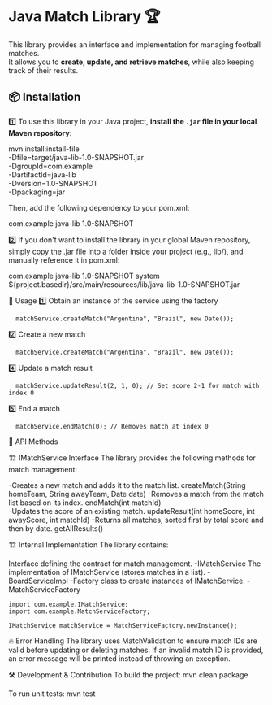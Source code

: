 # Java Match Library 🏆

This library provides an interface and implementation for managing football matches.  
It allows you to **create, update, and retrieve matches**, while also keeping track of their results.

## 📦 Installation

1️⃣ To use this library in your Java project, **install the `.jar` file in your local Maven repository**:

mvn install:install-file \
   -Dfile=target/java-lib-1.0-SNAPSHOT.jar \
   -DgroupId=com.example \
   -DartifactId=java-lib \
   -Dversion=1.0-SNAPSHOT \
   -Dpackaging=jar
   
Then, add the following dependency to your pom.xml:

<dependency>
    <groupId>com.example</groupId>
    <artifactId>java-lib</artifactId>
    <version>1.0-SNAPSHOT</version>
</dependency>

2️⃣ If you don't want to install the library in your global Maven repository, simply copy the .jar file into a folder inside your project (e.g., lib/), and manually reference it in pom.xml:

<dependency>
    <groupId>com.example</groupId>
    <artifactId>java-lib</artifactId>
    <version>1.0-SNAPSHOT</version>
    <scope>system</scope>
    <systemPath>${project.basedir}/src/main/resources/lib/java-lib-1.0-SNAPSHOT.jar</systemPath>
</dependency>


🚀 Usage
  1️⃣ Obtain an instance of the service using the factory

      matchService.createMatch("Argentina", "Brazil", new Date());

  2️⃣ Create a new match

      matchService.createMatch("Argentina", "Brazil", new Date());

  4️⃣ Update a match result

      matchService.updateResult(2, 1, 0); // Set score 2-1 for match with index 0

  5️⃣ End a match

      matchService.endMatch(0); // Removes match at index 0



📜 API Methods

🏗️ IMatchService Interface
    The library provides the following methods for match management:

   -Creates a new match and adds it to the match list.
    createMatch(String homeTeam, String awayTeam, Date date)
   -Removes a match from the match list based on its index.
    endMatch(int matchId)	
   -Updates the score of an existing match.
    updateResult(int homeScore, int awayScore, int matchId)
   -Returns all matches, sorted first by total score and then by date.
   getAllResults()	


🏗 Internal Implementation
The library contains:

   Interface defining the contract for match management.
   -IMatchService
   The implementation of IMatchService (stores matches in a list).
   -BoardServiceImpl
   -Factory class to create instances of IMatchService.
   -MatchServiceFactory

    import com.example.IMatchService;
    import com.example.MatchServiceFactory;

    IMatchService matchService = MatchServiceFactory.newInstance();


🔥 Error Handling
The library uses MatchValidation to ensure match IDs are valid before updating or deleting matches.
If an invalid match ID is provided, an error message will be printed instead of throwing an exception.

🛠 Development & Contribution
To build the project:
mvn clean package

To run unit tests:
mvn test
